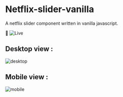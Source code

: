 # Netflix-slider-vanilla

A netflix slider component written in vanilla javascript.

:green_heart: ![Live](https://netflix-slider-vanilla.vercel.app/)

## Desktop view :

![desktop](https://user-images.githubusercontent.com/25611006/163215121-9443cd60-a872-4d81-adf0-564977a215ac.png)

## Mobile view :

![mobile](https://user-images.githubusercontent.com/25611006/163215044-bf986766-3a2d-4a36-8555-5f714c495a1d.png)


